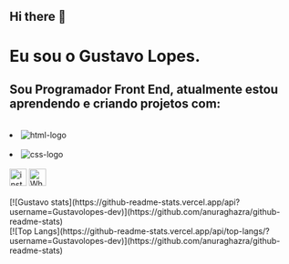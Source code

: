 ## Hi there 👋

<h1> Eu sou o Gustavo Lopes.</h1>  
<h2> Sou Programador Front End, atualmente estou aprendendo e criando projetos com:</h2>  
  <br>
          <li>
           <img src="https://img.shields.io/badge/HTML5-E34F26?style=for-the-badge&logo=html5&logoColor=white" alt="html-logo" />
             <br>
             <br>
          </li>
          <li> 
             <img src="https://img.shields.io/badge/CSS3-1572B6?style=for-the-badge&logo=css3&logoColor=white" alt="css-logo" />
          </li>
          <br>
            <a href="https://www.instagram.com/gustavo_scura_/"><img src="https://github.com/user-attachments/assets/6e1107bf-6cc3-4fd5-9623-b947e6b2fa8e" width="30" height="30" alt="instagram "/></a> 
            <a href="https://wa.me/5515996832204 target="_blank"><img src="https://github.com/user-attachments/assets/c87109ef-d3f1-49c6-8cac-23bc834cd514" width="30" height="30" alt="WhatsApp "/></a>
            <br>
            <br>
           [![Gustavo stats](https://github-readme-stats.vercel.app/api?username=Gustavolopes-dev)](https://github.com/anuraghazra/github-readme-stats)
           <br>
           [![Top Langs](https://github-readme-stats.vercel.app/api/top-langs/?username=Gustavolopes-dev)](https://github.com/anuraghazra/github-readme-stats)






